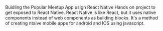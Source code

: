 Buidling the Popular Meetup App usign React Native
Hands on project to get exposed to React Native. 
React Native is like React, but it uses native components instead of web components as building blocks. It's a method of creating ntaive mobile apps for android and IOS using javascript.
